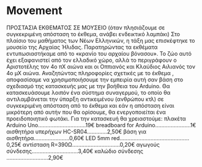 # Movement
 
ΠΡΟΣΤΑΣΙΑ ΕΚΘΕΜΑΤΟΣ ΣΕ ΜΟΥΣΕΙΟ
(όταν πλησιάζουμε σε συγκεκριμένη απόσταση το έκθεμα, ανάβει ενδεικτικό λαμπάκι)
Στο πλαίσιο του μαθήματος των Νέων Ελληνικών, η τάξη μας επισκέφτηκε το μουσείο της Αρχαίας Ήλιδας.  Παρατηρώντας τα εκθέματα εντυπωσιαστήκαμε από το «κρανίο του αρχαίου βόνασου». Το ζώο αυτό έχει εξαφανιστεί από τον ελλαδικό χώρο, αλλά το περιγράφουν ο Αριστοτέλης τον 4ο πΧ αιώνα και οι Οππιανός και Κλαύδιος Αιλιανός τον 4ο μΧ αιώνα. Αναζητώντας πληροφορίες σχετικές με το έκθεμα , αποφασίσαμε να χρησιμοποιήσουμε την εμπειρία αυτή σαν βάση στο σχεδιασμό της κατασκευής μας με την βοήθεια του Arduino. 
Θα κατασκευάσουμε λοιπόν ένα σύστημα συναγερμού, το οποίο θα αντιλαμβάνεται την ύπαρξη αντικειμένου (ανθρώπου κτλ) σε συγκεκριμένη απόσταση από το έκθεμα και εάν η απόσταση είναι μικρότερη από αυτήν που θα ορίσουμε, θα ενεργοποιείται ένα προειδοποιητικό φωτάκι.
Για την κατασκευή θα χρειαστούμε: 
πλακέτα Arduino Uno………………………….19€
breadboard for Arduino…………………..1€
αισθητήρα υπερήχων HC-SR04………….2,50€
βάση για αισθητήρα…………………..0,60€
LED 5mm red………………………………………0,25€
αντίσταση R=390Ω………………………….0,20€
αγωγούς σύνδεσης……………………..….3,40€
καλώδιο σύνδεσης ………………..…….2,90€

